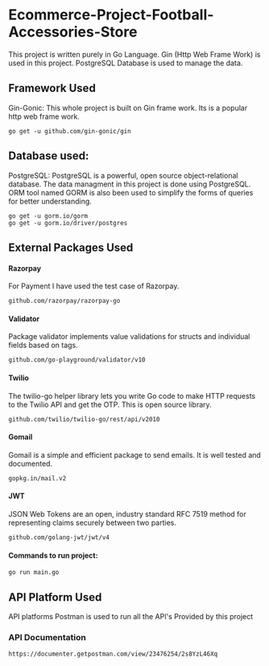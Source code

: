 # Ecommerce-Project-Football-Accessories-Store
This project is written purely in Go Language. Gin (Http Web Frame Work) is used in this project. PostgreSQL Database is used to manage the data.
## Framework Used
Gin-Gonic: This whole project is built on Gin frame work. Its is a popular http web frame work. 
```
go get -u github.com/gin-gonic/gin
```
## Database used:
PostgreSQL: PostgreSQL is a powerful, open source object-relational database. The data managment in this project is done using PostgreSQL. ORM tool named GORM is also been used to simplify the forms of queries for better understanding.

```
go get -u gorm.io/gorm
go get -u gorm.io/driver/postgres
```
## External Packages Used
#### Razorpay
For Payment I have used the test case of Razorpay.
```
github.com/razorpay/razorpay-go
```
#### Validator
Package validator implements value validations for structs and individual fields based on tags.
```
github.com/go-playground/validator/v10
```
#### Twilio
The twilio-go helper library lets you write Go code to make HTTP requests to the Twilio API and get the OTP. This is open source library.
```
github.com/twilio/twilio-go/rest/api/v2010
```
#### Gomail
Gomail is a simple and efficient package to send emails. It is well tested and documented.
```
gopkg.in/mail.v2
```
#### JWT 
JSON Web Tokens are an open, industry standard RFC 7519 method for representing claims securely between two parties.
```
github.com/golang-jwt/jwt/v4
```
#### Commands to run project:
```
go run main.go
```

## API Platform Used
API platforms Postman is used to run all the API's Provided by this project

### API Documentation
```
https://documenter.getpostman.com/view/23476254/2s8YzL46Xq
```
